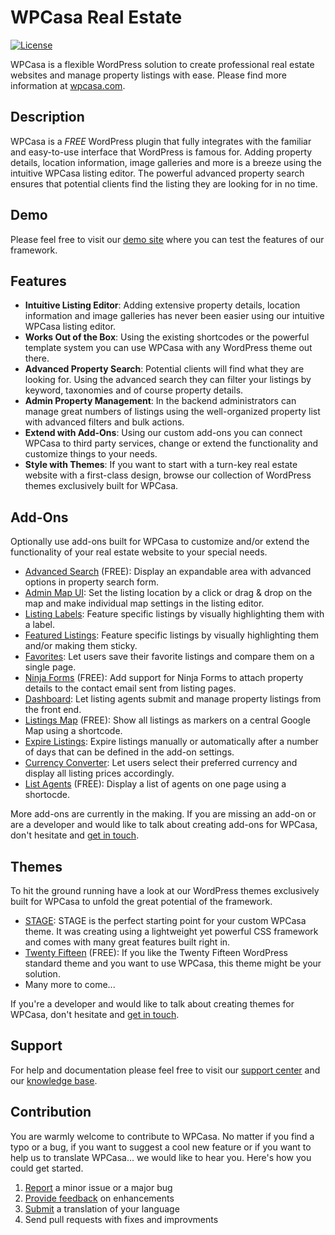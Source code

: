 # WPCasa Real Estate #
[![License](https://img.shields.io/badge/license-GPL%202.0%2B-lightgrey.svg?style=flat-square)](https://github.com/wpsight/wpcasa/blob/master/LICENSE)

WPCasa is a flexible WordPress solution to create professional real estate websites and manage property listings with ease. Please find more information at [wpcasa.com](https://wpcasa.com).

## Description
WPCasa is a *FREE* WordPress plugin that fully integrates with the familiar and easy-to-use interface that WordPress is famous for. Adding property details, location information, image galleries and more is a breeze using the intuitive WPCasa listing editor. The powerful advanced property search ensures that potential clients find the listing they are looking for in no time.

## Demo
Please feel free to visit our [demo site](http://demo.wpcasa.com/) where you can test the features of our framework.

## Features
* **Intuitive Listing Editor**: Adding extensive property details, location information and image galleries has never been easier using our intuitive WPCasa listing editor.
* **Works Out of the Box**: Using the existing shortcodes or the powerful template system you can use WPCasa with any WordPress theme out there.
* **Advanced Property Search**: Potential clients will find what they are looking for. Using the advanced search they can filter your listings by keyword, taxonomies and of course property details.
* **Admin Property Management**: In the backend administrators can manage great numbers of listings using the well-organized property list with advanced filters and bulk actions.
* **Extend with Add-Ons**: Using our custom add-ons you can connect WPCasa to third party services, change or extend the functionality and customize things to your needs.
* **Style with Themes**: If you want to start with a turn-key real estate website with a first-class design, browse our collection of WordPress themes exclusively built for WPCasa.

## Add-Ons
Optionally use add-ons built for WPCasa to customize and/or extend the functionality of your real estate website to your special needs.

* [Advanced Search](https://wpcasa.com/downloads/wpcasa-advanced-search/) (FREE): Display an expandable area with advanced options in property search form.
* [Admin Map UI](https://wpcasa.com/downloads/wpcasa-admin-map-ui/): Set the listing location by a click or drag & drop on the map and make individual map settings in the listing editor.
* [Listing Labels](https://wpcasa.com/downloads/wpcasa-listing-labels/): Feature specific listings by visually highlighting them with a label.
* [Featured Listings](https://wpcasa.com/downloads/wpcasa-featured-listings/): Feature specific listings by visually highlighting them and/or making them sticky.
* [Favorites](https://wpcasa.com/downloads/wpcasa-favorites/): Let users save their favorite listings and compare them on a single page.
* [Ninja Forms](https://wpcasa.com/downloads/wpcasa-ninja-forms/) (FREE): Add support for Ninja Forms to attach property details to the contact email sent from listing pages.
* [Dashboard](https://wpcasa.com/downloads/wpcasa-dashboard/): Let listing agents submit and manage property listings from the front end.
* [Listings Map](https://wpcasa.com/downloads/wpcasa-listings-map/) (FREE): Show all listings as markers on a central Google Map using a shortcode.
* [Expire Listings](https://wpcasa.com/downloads/wpcasa-expire-listings/): Expire listings manually or automatically after a number of days that can be defined in the add-on settings.
* [Currency Converter](https://wpcasa.com/downloads/wpcasa-currency-converter/): Let users select their preferred currency and display all listing prices accordingly.
* [List Agents](https://wpcasa.com/downloads/wpcasa-list-agents/) (FREE): Display a list of agents on one page using a shortocde.

More add-ons are currently in the making. If you are missing an add-on or are a developer and would like to talk about creating add-ons for WPCasa, don't hesitate and [get in touch](https://wpcasa.com/contact).

## Themes
To hit the ground running have a look at our WordPress themes exclusively built for WPCasa to unfold the great potential of the framework.

* [STAGE](https://wpcasa.com/downloads/wpcasa-stage/): STAGE is the perfect starting point for your custom WPCasa theme. It was creating using a lightweight yet powerful CSS framework and comes with many great features built right in.
* [Twenty Fifteen](https://wpcasa.com/downloads/wpcasa-twentyfifteen/) (FREE): If you like the Twenty Fifteen WordPress standard theme and you want to use WPCasa, this theme might be your solution.
* Many more to come...

If you're a developer and would like to talk about creating themes for WPCasa, don't hesitate and [get in touch](https://wpcasa.com/contact).

## Support

For help and documentation please feel free to visit our [support center](https://wpcasa.com/support) and our [knowledge base](http://docs.wpsight.com/).

## Contribution

You are warmly welcome to contribute to WPCasa. No matter if you find a typo or a bug, if you want to suggest a cool new feature or if you want to help us to translate WPCasa... we would like to hear you. Here's how you could get started.

1. [Report](https://github.com/wpsight/wpcasa/issues) a minor issue or a major bug
2. [Provide feedback](https://github.com/wpsight/wpcasa/issues?direction=desc&labels=Enhancement&page=1&sort=created&state=open) on enhancements
3. [Submit](https://wpcasa.com/contact) a translation of your language
4. Send pull requests with fixes and improvments